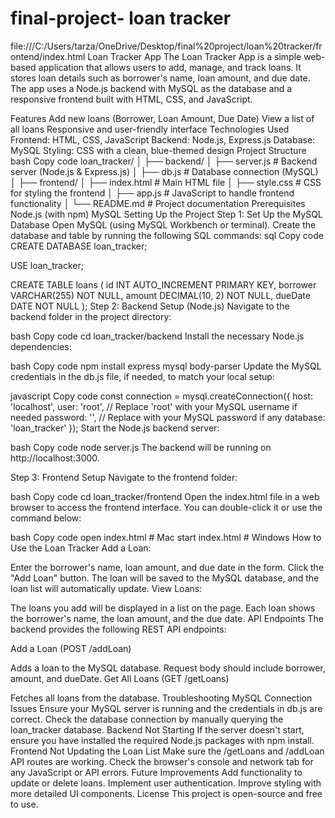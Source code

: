 # final-project- loan tracker 
file:///C:/Users/tarza/OneDrive/Desktop/final%20project/loan%20tracker/frontend/index.html
Loan Tracker App
The Loan Tracker App is a simple web-based application that allows users to add, manage, and track loans. It stores loan details such as borrower's name, loan amount, and due date. The app uses a Node.js backend with MySQL as the database and a responsive frontend built with HTML, CSS, and JavaScript.

Features
Add new loans (Borrower, Loan Amount, Due Date)
View a list of all loans
Responsive and user-friendly interface
Technologies Used
Frontend: HTML, CSS, JavaScript
Backend: Node.js, Express.js
Database: MySQL
Styling: CSS with a clean, blue-themed design
Project Structure
bash
Copy code
loan_tracker/
│
├── backend/
│   ├── server.js         # Backend server (Node.js & Express.js)
│   ├── db.js             # Database connection (MySQL)
│
├── frontend/
│   ├── index.html        # Main HTML file
│   ├── style.css         # CSS for styling the frontend
│   ├── app.js            # JavaScript to handle frontend functionality
│
└── README.md             # Project documentation
Prerequisites
Node.js (with npm)
MySQL
Setting Up the Project
Step 1: Set Up the MySQL Database
Open MySQL (using MySQL Workbench or terminal).
Create the database and table by running the following SQL commands:
sql
Copy code
CREATE DATABASE loan_tracker;

USE loan_tracker;

CREATE TABLE loans (
    id INT AUTO_INCREMENT PRIMARY KEY,
    borrower VARCHAR(255) NOT NULL,
    amount DECIMAL(10, 2) NOT NULL,
    dueDate DATE NOT NULL
);
Step 2: Backend Setup (Node.js)
Navigate to the backend folder in the project directory:

bash
Copy code
cd loan_tracker/backend
Install the necessary Node.js dependencies:

bash
Copy code
npm install express mysql body-parser
Update the MySQL credentials in the db.js file, if needed, to match your local setup:

javascript
Copy code
const connection = mysql.createConnection({
    host: 'localhost',
    user: 'root',       // Replace 'root' with your MySQL username if needed
    password: '',       // Replace with your MySQL password if any
    database: 'loan_tracker'
});
Start the Node.js backend server:

bash
Copy code
node server.js
The backend will be running on http://localhost:3000.

Step 3: Frontend Setup
Navigate to the frontend folder:

bash
Copy code
cd loan_tracker/frontend
Open the index.html file in a web browser to access the frontend interface. You can double-click it or use the command below:

bash
Copy code
open index.html    # Mac
start index.html   # Windows
How to Use the Loan Tracker
Add a Loan:

Enter the borrower's name, loan amount, and due date in the form.
Click the "Add Loan" button.
The loan will be saved to the MySQL database, and the loan list will automatically update.
View Loans:

The loans you add will be displayed in a list on the page.
Each loan shows the borrower's name, the loan amount, and the due date.
API Endpoints
The backend provides the following REST API endpoints:

Add a Loan (POST /addLoan)

Adds a loan to the MySQL database.
Request body should include borrower, amount, and dueDate.
Get All Loans (GET /getLoans)

Fetches all loans from the database.
Troubleshooting
MySQL Connection Issues
Ensure your MySQL server is running and the credentials in db.js are correct.
Check the database connection by manually querying the loan_tracker database.
Backend Not Starting
If the server doesn't start, ensure you have installed the required Node.js packages with npm install.
Frontend Not Updating the Loan List
Make sure the /getLoans and /addLoan API routes are working.
Check the browser's console and network tab for any JavaScript or API errors.
Future Improvements
Add functionality to update or delete loans.
Implement user authentication.
Improve styling with more detailed UI components.
License
This project is open-source and free to use.



